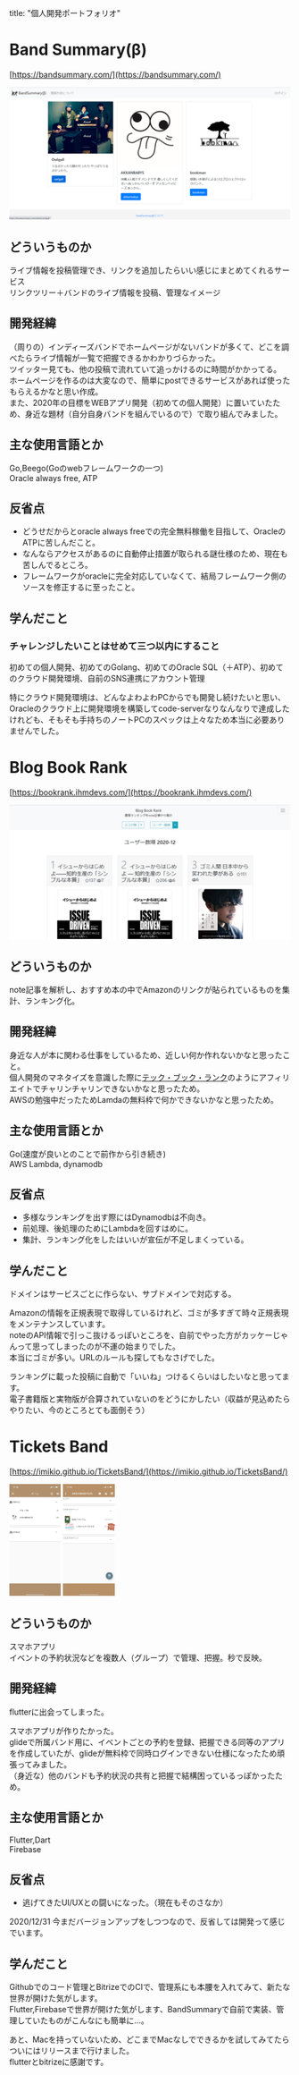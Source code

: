 title: "個人開発ポートフォリオ"

# Band Summary(β)
[https://bandsummary.com/](https://bandsummary.com/)

<img src="./images/bandsummary.png" alt="">


## どういうものか

ライブ情報を投稿管理でき、リンクを追加したらいい感じにまとめてくれるサービス  
リンクツリー＋バンドのライブ情報を投稿、管理なイメージ

## 開発経緯

（周りの）インディーズバンドでホームページがないバンドが多くて、どこを調べたらライブ情報が一覧で把握できるかわかりづらかった。  
ツイッター見ても、他の投稿で流れていて追っかけるのに時間がかかってる。  
ホームページを作るのは大変なので、簡単にpostできるサービスがあれば使ったもらえるかなと思い作成。  
また、2020年の目標をWEBアプリ開発（初めての個人開発）に置いていたため、身近な題材（自分自身バンドを組んでいるので）で取り組んでみました。


## 主な使用言語とか

Go,Beego(Goのwebフレームワークの一つ)  
Oracle always free, ATP

## 反省点

- どうせだからとoracle always freeでの完全無料稼働を目指して、OracleのATPに苦しんだこと。
- なんならアクセスがあるのに自動停止措置が取られる謎仕様のため、現在も苦しんでるところ。
- フレームワークがoracleに完全対応していなくて、結局フレームワーク側のソースを修正するに至ったこと。

## 学んだこと

### チャレンジしたいことはせめて三つ以内にすること

初めての個人開発、初めてのGolang、初めてのOracle SQL（＋ATP）、初めてのクラウド開発環境、自前のSNS連携にアカウント管理

特にクラウド開発環境は、どんなよわよわPCからでも開発し続けたいと思い、  
Oracleのクラウド上に開発環境を構築してcode-serverなりなんなりで達成したけれども、そもそも手持ちのノートPCのスペックは上々なため本当に必要ありませんでした。

# Blog Book Rank
[https://bookrank.ihmdevs.com/](https://bookrank.ihmdevs.com/)

<img src="./images/blogbookrank.png" alt="">

## どういうものか

note記事を解析し、おすすめ本の中でAmazonのリンクが貼られているものを集計、ランキング化。

## 開発経緯

身近な人が本に関わる仕事をしているため、近しい何か作れないかなと思ったこと。  
個人開発のマネタイズを意識した際に[テック・ブック・ランク](https://www.techbookrank.com/)のようにアフィリエイトでチャリンチャリンできないかなと思ったため。  
AWSの勉強中だったためLamdaの無料枠で何かできないかなと思ったため。

## 主な使用言語とか

Go(速度が良いとのことで前作から引き続き)  
AWS Lambda, dynamodb

## 反省点

- 多様なランキングを出す際にはDynamodbは不向き。
- 前処理、後処理のためにLambdaを回すはめに。
- 集計、ランキング化をしたはいいが宣伝が不足しまくっている。

## 学んだこと

ドメインはサービスごとに作らない、サブドメインで対応する。

Amazonの情報を正規表現で取得しているけれど、ゴミが多すぎて時々正規表現をメンテナンスしています。  
noteのAPI情報で引っこ抜けるっぽいところを、自前でやった方がカッケーじゃんって思ってしまったのが不運の始まりでした。  
本当にゴミが多い。URLのルールも探してもなさげでした。

ランキングに載った投稿に自動で「いいね」つけるくらいはしたいなと思ってます。  
電子書籍版と実物版が合算されていないのをどうにかしたい（収益が見込めたらやりたい、今のところとても面倒そう）

# Tickets Band
[https://imikio.github.io/TicketsBand/](https://imikio.github.io/TicketsBand/)

<img src="./images/ticketsband_home.jpeg" alt="" height="200"> <img src="./images/ticketsband_group.jpeg" alt="" height="200">

## どういうものか

スマホアプリ  
イベントの予約状況などを複数人（グループ）で管理、把握。秒で反映。

## 開発経緯

flutterに出会ってしまった。

スマホアプリが作りたかった。  
glideで所属バンド用に、イベントごとの予約を登録、把握できる同等のアプリを作成していたが、glideが無料枠で同時ログインできない仕様になったため頑張ってみました。  
（身近な）他のバンドも予約状況の共有と把握で結構困っているっぽかったため。

## 主な使用言語とか

Flutter,Dart  
Firebase


## 反省点

- 逃げてきたUI/UXとの闘いになった。（現在もそのさなか）

2020/12/31 今まだバージョンアップをしつつなので、反省しては開発って感じでいます。

## 学んだこと

Githubでのコード管理とBitrizeでのCIで、管理系にも本腰を入れてみて、新たな世界が開けた気がします。  
Flutter,Firebaseで世界が開けた気がします、BandSummaryで自前で実装、管理していたものがこんなにも簡単に…。

あと、Macを持っていないため、どこまでMacなしでできるかを試してみてたらついにはリリースまで行けました。  
flutterとbitrizeに感謝です。
